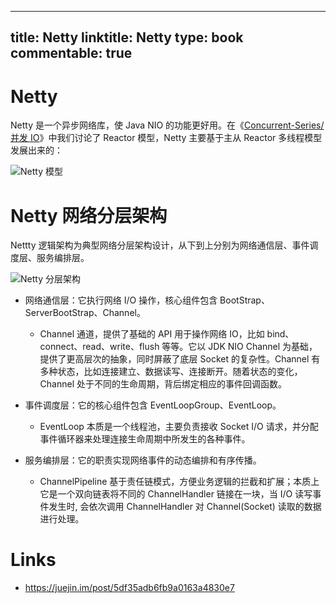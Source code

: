 
---
title: Netty
linktitle: Netty
type: book
commentable: true
---

# Netty

Netty 是一个异步网络库，使 Java NIO 的功能更好用。在《[Concurrent-Series/并发 IO](https://github.com/wx-chevalier/Concurrent-Series?q=)》中我们讨论了 Reactor 模型，Netty 主要基于主从 Reactor 多线程模型发展出来的：

![Netty 模型](https://assets.ng-tech.icu/superbed/2021/07/29/61022c2a5132923bf8d96dbf.jpg)

# Netty 网络分层架构

Nettty 逻辑架构为典型网络分层架构设计，从下到上分别为网络通信层、事件调度层、服务编排层。

![Netty 分层架构](https://assets.ng-tech.icu/superbed/2021/07/29/61022c4a5132923bf8d9c41d.jpg)

- 网络通信层：它执行网络 I/O 操作，核心组件包含 BootStrap、ServerBootStrap、Channel。

  - Channel 通道，提供了基础的 API 用于操作网络 IO，比如 bind、connect、read、write、flush 等等。它以 JDK NIO Channel 为基础，提供了更高层次的抽象，同时屏蔽了底层 Socket 的复杂性。Channel 有多种状态，比如连接建立、数据读写、连接断开。随着状态的变化，Channel 处于不同的生命周期，背后绑定相应的事件回调函数。

- 事件调度层：它的核心组件包含 EventLoopGroup、EventLoop。

  - EventLoop 本质是一个线程池，主要负责接收 Socket I/O 请求，并分配事件循环器来处理连接生命周期中所发生的各种事件。

- 服务编排层：它的职责实现网络事件的动态编排和有序传播。
  - ChannelPipeline 基于责任链模式，方便业务逻辑的拦截和扩展；本质上它是一个双向链表将不同的 ChannelHandler 链接在一块，当 I/O 读写事件发生时, 会依次调用 ChannelHandler 对 Channel(Socket) 读取的数据进行处理。

# Links

- https://juejin.im/post/5df35adb6fb9a0163a4830e7

    
